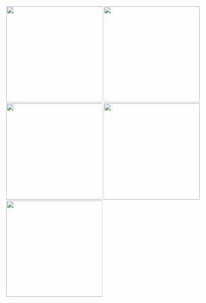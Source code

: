 <img src="https://user-images.githubusercontent.com/30866972/58557277-4a60d300-821e-11e9-9c59-e7db7bb00401.gif" width="250px">
<img src="https://user-images.githubusercontent.com/30866972/58557278-4a60d300-821e-11e9-8b9e-503ba067d820.gif" width="250px">
<img src="https://user-images.githubusercontent.com/30866972/58557280-4a60d300-821e-11e9-98ec-0e3ace4a8712.gif" width="250px">
<img src="https://user-images.githubusercontent.com/30866972/58557281-4af96980-821e-11e9-9a2d-8aad1e30b2e0.gif" width="250px">
<img src="https://user-images.githubusercontent.com/30866972/58557282-4af96980-821e-11e9-9c08-3e95e9112af5.gif" width="250px">
